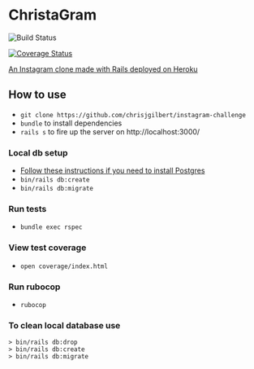# ChristaGram
![Build Status](https://travis-ci.org/chrisjgilbert/instagram-challenge.svg?branch=master)

[![Coverage Status](https://coveralls.io/repos/github/chrisjgilbert/instagram-challenge/badge.svg?branch=master)](https://coveralls.io/github/chrisjgilbert/instagram-challenge?branch=master)

[An Instagram clone made with Rails deployed on Heroku](https://quiet-spire-51096.herokuapp.com/)

## How to use   
* `git clone https://github.com/chrisjgilbert/instagram-challenge`   
* `bundle` to install dependencies   
* `rails s` to fire up the server on http://localhost:3000/    

### Local db setup   
* [Follow these instructions if you need to install Postgres](https://gist.github.com/ibraheem4/ce5ccd3e4d7a65589ce84f2a3b7c23a3)  
* `bin/rails db:create`   
* `bin/rails db:migrate`   

### Run tests   
* `bundle exec rspec`   

### View test coverage   
* `open coverage/index.html`   

### Run rubocop   
* `rubocop`   

### To clean local database use   
```
> bin/rails db:drop
> bin/rails db:create
> bin/rails db:migrate
```
